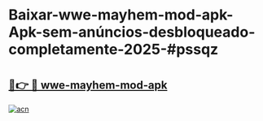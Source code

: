 # Baixar-wwe-mayhem-mod-apk-Apk-sem-anúncios-desbloqueado-completamente-2025-#pssqz

# <h2><a href="https://ainizakaria.my?title=wwe-mayhem-mod-apk&ref=24M">🔗👉 🔴 wwe-mayhem-mod-apk</a></h2>

[![acn](https://github.com/user-attachments/assets/0f9c940e-d8b0-45ae-aac7-cd30a18b3e1c)](https://ainizakaria.my?title=wwe-mayhem-mod-apk&ref=24M)

